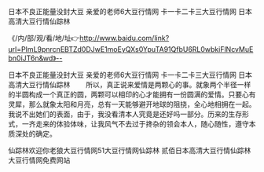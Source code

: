日本不良正能量没封大豆
亲爱的老师6大豆行情网
卡一卡二卡三大豆行情网
日本高清大豆行情仙踪林


《/内/部/观/看/地/址👉http://www.baidu.com/link?url=PImL9pnrcnEBTZd0DJwE1moEyQXs0YpuTA91QfbU6RL0wbkiFlNcvMuEbn0iJT6n&wd》--

日本不良正能量没封大豆
亲爱的老师6大豆行情网
卡一卡二卡三大豆行情网
日本高清大豆行情仙踪林
　　所以，真正说来爱情是两颗心的事。就象两个半径一样的半圆构成一个真正的圆，两颗可以相印的心才能拥有一份圆满的爱情。只要心有灵犀，那么就象太阳和月亮，总有一天能够避开地球的阻挠，全心地相拥在一起。
我说不出她们的表面，由于，我没看清本人究竟是还好吗一部分。历来的生存形式，一齐走来的体验体味，让我风气不去过于搀杂的领会本人，随心随性，遵守本质深处的确定。





仙踪林欢迎你老狼大豆行情网51大豆行情网仙踪林 贰佰日本高清大豆行情仙踪林大豆行情网免费网站

